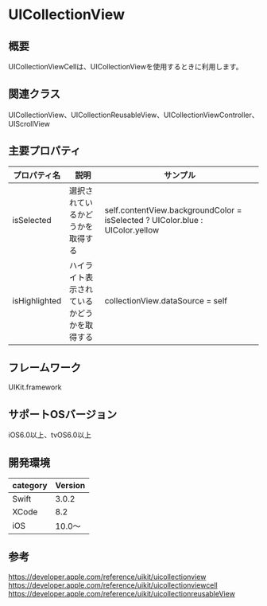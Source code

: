 # UICollectionView

## 概要
UICollectionViewCellは、UICollectionViewを使用するときに利用します。


## 関連クラス
UICollectionView、UICollectionReusableView、UICollectionViewController、UIScrollView
 
## 主要プロパティ

|プロパティ名|説明|サンプル|
|---|---|---|
|isSelected | 選択されているかどうかを取得する | self.contentView.backgroundColor = isSelected ? UIColor.blue : UIColor.yellow |
|isHighlighted | ハイライト表示されているかどうかを取得する | collectionView.dataSource = self |

## フレームワーク
UIKit.framework

## サポートOSバージョン
iOS6.0以上、tvOS6.0以上

## 開発環境
|category | Version| 
|---|---|
| Swift | 3.0.2 |
| XCode | 8.2 |
| iOS | 10.0〜 |

## 参考
https://developer.apple.com/reference/uikit/uicollectionview
https://developer.apple.com/reference/uikit/uicollectionviewcell
https://developer.apple.com/reference/uikit/uicollectionreusableView
